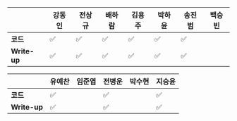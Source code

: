 |              | 강동인 |        전상규      | 배하람 | 김용주 | 박하윤 | 송진범 | 백승빈 |
| ------------ | ------ | ----------------- | ------ | ------ | ------ | ------ | ----- |
| **코드**     |:white_check_mark:|:white_check_mark:| :white_check_mark: |:white_check_mark:|:white_check_mark:   |   :white_check_mark:      |        |
| **Write-up** |:white_check_mark:| :white_check_mark:| :white_check_mark: |:white_check_mark:| :white_check_mark:  |    :white_check_mark:     |        |

|              | 유예찬 | 임준엽 | 전병운 | 박수현 |지승윤 |
| ------------ | ------ | ------ | ------ | ------ | ------ |
| **코드**     | :white_check_mark: |  | :white_check_mark: |      |   :white_check_mark:       |
| **Write-up** | :white_check_mark: |  | :white_check_mark: |      |   :white_check_mark:       |

